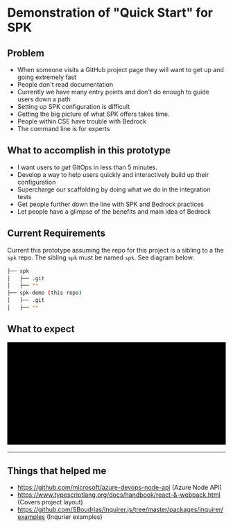 # Demonstration of "Quick Start" for SPK

## Problem

* When someone visits a GitHub project page they will want to get up and going extremely fast
* People don't read documentation
* Currently we have many entry points and don't do enough to guide users down a path
* Setting up SPK configuration is difficult
* Getting the big picture of what SPK offers takes time.
* People within CSE have trouble with Bedrock
* The command line is for experts

## What to accomplish in this prototype

* I want users to _get_ GitOps in less than 5 minutes.
* Develop a way to help users quickly and interactively build up their configuration  
* Supercharge our scaffolding by doing what we do in the integration tests
* Get people further down the line with SPK and Bedrock practices
* Let people have a glimpse of the benefits and main idea of Bedrock

## Current Requirements

Current this prototype assuming the repo for this project is a sibling to a the `spk` repo. The sibling `spk` must be named `spk`. See diagram below:

```bash
├── spk
│   ├── .git
│   ├── **
├── spk-demo (this repo)
│   ├── .git
│   ├── **
```

## What to expect

![fsdf](demo.gif)

------

## Things that helped me

- https://github.com/microsoft/azure-devops-node-api (Azure Node API)
- https://www.typescriptlang.org/docs/handbook/react-&-webpack.html (Covers project layout)
- https://github.com/SBoudrias/Inquirer.js/tree/master/packages/inquirer/examples (Inqurier examples)
